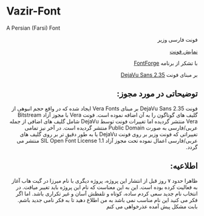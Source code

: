 # Vazir-Font
A Persian (Farsi) Font
<div dir="rtl">
فونت فارسی وزیر

[نمایش فونت](http://rastikerdar.github.io/vazir-font/)

با تشکر از برنامه [FontForge](https://fontforge.github.io)

بر مبنای فونت [DejaVu Sans 2.35](http://dejavu-fonts.org)


توضیحاتی در مورد مجوز:
----------------------
<div lang="fa" dir="rtl">
فونت DejaVu Sans 2.35 بر مبنای Vera Fonts ایجاد شده که در واقع حجم انبوهی از گلیف های گوناگون را به آن اضافه نموده است. فونت Vera با مجوز آزاد Bitstream Vera منتشر گردیده اما تغییرات فونت توسط DejaVu شامل گلیف های اضافی از جمله عربی/فارسی به صورت Public Domain منتشر گردیده است. در آخر نیز تمامی تغییراتی که فونت وزیر بر روی فونت DejaVu یا به طور دقیق تر بر روی گلیف های عربی/فارسی اعمال نموده تحت مجوز آزاد SIL Open Font License 1.1 منتشر می گردد.
</div>


اطلاعیه:
-------
ظاهرا حدود ۷ روز قبل از انتشار این پروژه، پروژه دیگری با نام میرزا در گیت هاب آغاز به فعالیت کرده بوده است. این به این معناست که نام این پروژه باید تغییر میافت. در انتخاب نام جدید سعی کردم ساده، کوتاه و تلفظش آسان و غیر تکراری باشد. اما اگر فکر می کنید این نام مناسب نمی باشد به من اطلاع دهید تا به فکر نامی جدید باشم. بابت مشکل پیش آمده عذرخواهی می کنم

